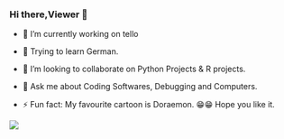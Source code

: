 ### Hi there,Viewer 👋

- 🔭 I’m currently working on tello
- 🌱 Trying to learn German.
- 👯 I’m looking to collaborate on Python Projects & R projects.
- 💬 Ask me about Coding Softwares, Debugging and Computers.

- ⚡ Fun fact: My favourite cartoon is Doraemon. 😁😁 Hope you like it.

<img src = "https://github-readme-stats.vercel.app/api?username=mr-shrayan&&show_icons=true&title_color=ffffff&icon_color=bb2acf&text_color=daf7dc&bg_color=0D0E12">
